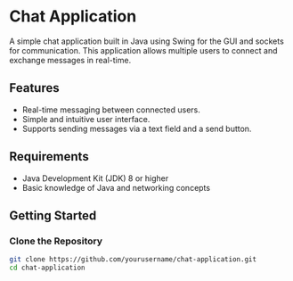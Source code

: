 # Chat Application

A simple chat application built in Java using Swing for the GUI and sockets for communication. This application allows multiple users to connect and exchange messages in real-time.

## Features

- Real-time messaging between connected users.
- Simple and intuitive user interface.
- Supports sending messages via a text field and a send button.

## Requirements

- Java Development Kit (JDK) 8 or higher
- Basic knowledge of Java and networking concepts

## Getting Started

### Clone the Repository

```bash
git clone https://github.com/yourusername/chat-application.git
cd chat-application
